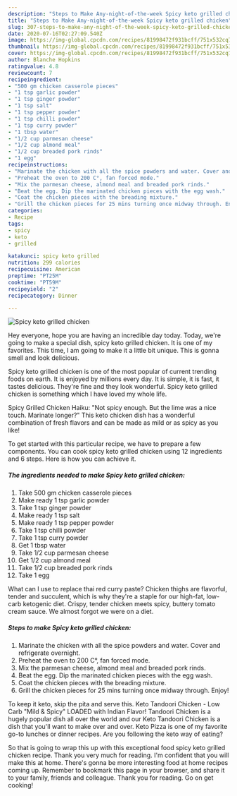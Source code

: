 ```yaml
---
description: "Steps to Make Any-night-of-the-week Spicy keto grilled chicken"
title: "Steps to Make Any-night-of-the-week Spicy keto grilled chicken"
slug: 307-steps-to-make-any-night-of-the-week-spicy-keto-grilled-chicken
date: 2020-07-16T02:27:09.540Z
image: https://img-global.cpcdn.com/recipes/81998472f931bcff/751x532cq70/spicy-keto-grilled-chicken-recipe-main-photo.jpg
thumbnail: https://img-global.cpcdn.com/recipes/81998472f931bcff/751x532cq70/spicy-keto-grilled-chicken-recipe-main-photo.jpg
cover: https://img-global.cpcdn.com/recipes/81998472f931bcff/751x532cq70/spicy-keto-grilled-chicken-recipe-main-photo.jpg
author: Blanche Hopkins
ratingvalue: 4.8
reviewcount: 7
recipeingredient:
- "500 gm chicken casserole pieces"
- "1 tsp garlic powder"
- "1 tsp ginger powder"
- "1 tsp salt"
- "1 tsp pepper powder"
- "1 tsp chilli powder"
- "1 tsp curry powder"
- "1 tbsp water"
- "1/2 cup parmesan cheese"
- "1/2 cup almond meal"
- "1/2 cup breaded pork rinds"
- "1 egg"
recipeinstructions:
- "Marinate the chicken with all the spice powders and water. Cover and refrigerate overnight."
- "Preheat the oven to 200 C°, fan forced mode."
- "Mix the parmesan cheese, almond meal and breaded pork rinds."
- "Beat the egg. Dip the marinated chicken pieces with the egg wash."
- "Coat the chicken pieces with the breading mixture."
- "Grill the chicken pieces for 25 mins turning once midway through. Enjoy!"
categories:
- Recipe
tags:
- spicy
- keto
- grilled

katakunci: spicy keto grilled 
nutrition: 299 calories
recipecuisine: American
preptime: "PT25M"
cooktime: "PT59M"
recipeyield: "2"
recipecategory: Dinner

---
```



![Spicy keto grilled chicken](https://img-global.cpcdn.com/recipes/81998472f931bcff/751x532cq70/spicy-keto-grilled-chicken-recipe-main-photo.jpg)

Hey everyone, hope you are having an incredible day today. Today, we're going to make a special dish, spicy keto grilled chicken. It is one of my favorites. This time, I am going to make it a little bit unique. This is gonna smell and look delicious.

Spicy keto grilled chicken is one of the most popular of current trending foods on earth. It is enjoyed by millions every day. It is simple, it is fast, it tastes delicious. They're fine and they look wonderful. Spicy keto grilled chicken is something which I have loved my whole life.

Spicy Grilled Chicken Haiku: &#34;Not spicy enough. But the lime was a nice touch. Marinate longer?&#34; This keto chicken dish has a wonderful combination of fresh flavors and can be made as mild or as spicy as you like!


To get started with this particular recipe, we have to prepare a few components. You can cook spicy keto grilled chicken using 12 ingredients and 6 steps. Here is how you can achieve it.

##### The ingredients needed to make Spicy keto grilled chicken:

1. Take 500 gm chicken casserole pieces
1. Make ready 1 tsp garlic powder
1. Take 1 tsp ginger powder
1. Make ready 1 tsp salt
1. Make ready 1 tsp pepper powder
1. Take 1 tsp chilli powder
1. Take 1 tsp curry powder
1. Get 1 tbsp water
1. Take 1/2 cup parmesan cheese
1. Get 1/2 cup almond meal
1. Take 1/2 cup breaded pork rinds
1. Take 1 egg


What can I use to replace thai red curry paste? Chicken thighs are flavorful, tender and succulent, which is why they&#39;re a staple for our high-fat, low-carb ketogenic diet. Crispy, tender chicken meets spicy, buttery tomato cream sauce. We almost forgot we were on a diet. 

##### Steps to make Spicy keto grilled chicken:

1. Marinate the chicken with all the spice powders and water. Cover and refrigerate overnight.
1. Preheat the oven to 200 C°, fan forced mode.
1. Mix the parmesan cheese, almond meal and breaded pork rinds.
1. Beat the egg. Dip the marinated chicken pieces with the egg wash.
1. Coat the chicken pieces with the breading mixture.
1. Grill the chicken pieces for 25 mins turning once midway through. Enjoy!


To keep it keto, skip the pita and serve this. Keto Tandoori Chicken - Low Carb &#34;Mild &amp; Spicy&#34; LOADED with Indian Flavor! Tandoori Chicken is a hugely popular dish all over the world and our Keto Tandoori Chicken is a dish that you&#39;ll want to make over and over. Keto Pizza is one of my favorite go-to lunches or dinner recipes. Are you following the keto way of eating? 

So that is going to wrap this up with this exceptional food spicy keto grilled chicken recipe. Thank you very much for reading. I'm confident that you will make this at home. There's gonna be more interesting food at home recipes coming up. Remember to bookmark this page in your browser, and share it to your family, friends and colleague. Thank you for reading. Go on get cooking!
